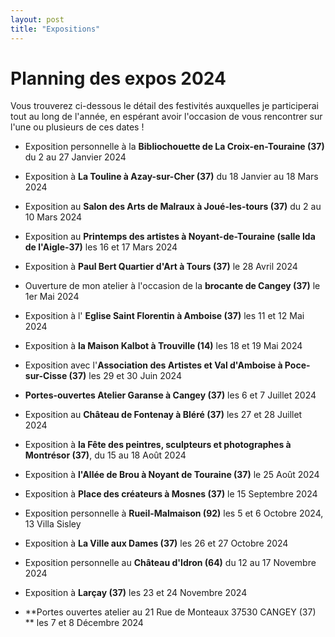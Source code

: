 ```yaml
---
layout: post
title: "Expositions"
---
```

# Planning des expos 2024

 Vous trouverez ci-dessous le détail des festivités auxquelles je participerai tout au long de l'année, en espérant avoir l'occasion de vous rencontrer sur l'une ou plusieurs de ces dates !



- Exposition personnelle à la **Bibliochouette de La Croix-en-Touraine (37)**  du 2 au 27 Janvier 2024

  

- Exposition à **La Touline à Azay-sur-Cher (37)** du 18 Janvier au 18 Mars 2024

  

- Exposition au **Salon des Arts de Malraux à Joué-les-tours (37)** du 2 au 10 Mars 2024

- Exposition au **Printemps des artistes à Noyant-de-Touraine (salle Ida de l'Aigle-37)** les 16 et 17 Mars 2024

  

- Exposition à **Paul Bert Quartier d'Art à Tours (37)**  le 28 Avril 2024

  

- Ouverture de mon atelier à l'occasion de la **brocante de Cangey (37)** le 1er Mai 2024

- Exposition à l' **Eglise Saint Florentin à Amboise (37)**  les 11 et 12 Mai 2024

- Exposition à **la Maison Kalbot à Trouville (14)** les 18 et 19 Mai 2024

  

- Exposition avec l'**Association des Artistes et Val d'Amboise à Poce-sur-Cisse (37)** les 29 et 30 Juin 2024

  

- **Portes-ouvertes Atelier Garanse à Cangey (37)** les 6 et 7 Juillet 2024

  

- Exposition au **Château de Fontenay à Bléré (37)**  les 27 et 28 Juillet 2024

  

- Exposition à **la Fête des peintres, sculpteurs et photographes à Montrésor (37)**,  du 15 au 18 Août 2024

- Exposition à **l'Allée de Brou à Noyant de Touraine (37)** le 25 Août 2024

  

- Exposition à **Place des créateurs à Mosnes (37)**  le 15 Septembre 2024

  

- Exposition personnelle à **Rueil-Malmaison (92)** les 5 et 6 Octobre 2024, 13 Villa Sisley

  

- Exposition à **La Ville aux Dames (37)** les 26 et 27 Octobre 2024

  

- Exposition personnelle au **Château d'Idron (64)** du 12 au 17 Novembre 2024

- Exposition à **Larçay (37)** les 23 et 24 Novembre 2024

  

- **Portes ouvertes atelier au 21 Rue de Monteaux 37530 CANGEY (37) **  les 7 et 8 Décembre 2024

  

  
